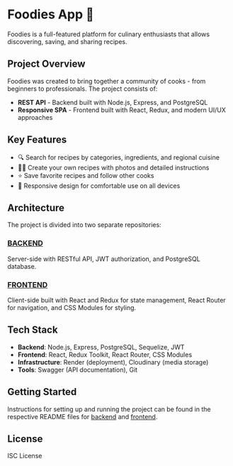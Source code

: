 # Foodies App 🍲

Foodies is a full-featured platform for culinary enthusiasts that allows
discovering, saving, and sharing recipes.

## Project Overview

Foodies was created to bring together a community of cooks - from beginners to
professionals. The project consists of:

- **REST API** - Backend built with Node.js, Express, and PostgreSQL
- **Responsive SPA** - Frontend built with React, Redux, and modern UI/UX
  approaches

## Key Features

- 🔍 Search for recipes by categories, ingredients, and regional cuisine
- 👨‍🍳 Create your own recipes with photos and detailed instructions
- ⭐ Save favorite recipes and follow other cooks
- 📱 Responsive design for comfortable use on all devices

## Architecture

The project is divided into two separate repositories:

### [**BACKEND**](./backend/README.md)

Server-side with RESTful API, JWT authorization, and PostgreSQL database.

### [**FRONTEND**](./frontend/README.md)

Client-side built with React and Redux for state management, React Router for
navigation, and CSS Modules for styling.

## Tech Stack

- **Backend**: Node.js, Express, PostgreSQL, Sequelize, JWT
- **Frontend**: React, Redux Toolkit, React Router, CSS Modules
- **Infrastructure**: Render (deployment), Cloudinary (media storage)
- **Tools**: Swagger (API documentation), Git

## Getting Started

Instructions for setting up and running the project can be found in the
respective README files for [backend](./backend/README.md) and
[frontend](./frontend/README.md).

## License

ISC License
